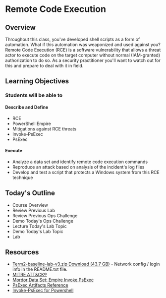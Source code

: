 # Remote Code Execution

## Overview

Throughout this class, you've developed shell scripts as a form of automation. What if this automation was weaponized and used against you? Remote Code Execution (RCE) is a software vulnerability that allows a threat actor to execute code on the target computer without normal (IAM-granted) authorization to do so. As a security practitioner you'll want to watch out for this and prepare to deal with it in field.

## Learning Objectives

### Students will be able to

#### Describe and Define

- RCE
- PowerShell Empire
- Mitigations against RCE threats
- Invoke-PsExec
- PsExec

#### Execute

- Analyze a data set and identify remote code execution commands
- Reproduce an attack based on analysis of the incident's log files
- Develop and test a script that protects a Windows system from this RCE technique

## Today's Outline

- Course Overview
- Review Previous Lab
- Review Previous Ops Challenge
- Demo Today's Ops Challenge
- Lecture Today's Lab Topic
- Demo Today's Lab Topic
- Lab

## Resources

- [Term2-baseline-lab-v3.zip Download (43.7 GB)](https://github.com/codefellows/ops-401-cybersecurity-guide/tree/main/curriculum#downloads-table) - Network config / login info in the README.txt file.
- [MITRE ATT&CK®](https://attack.mitre.org)
- [Mordor Data Set: Empire Invoke PsExec](https://mordordatasets.com/notebooks/small/windows/02_execution/SDWIN-190518210652.html#datasets-downloads)
- [PsExec Artifacts Reference](https://jpcertcc.github.io/ToolAnalysisResultSheet/details/PsExec.htm#Findings)
- [Invoke-PsExec for Powershell](https://www.powershelladmin.com/wiki/Invoke-PsExec_for_PowerShell)
